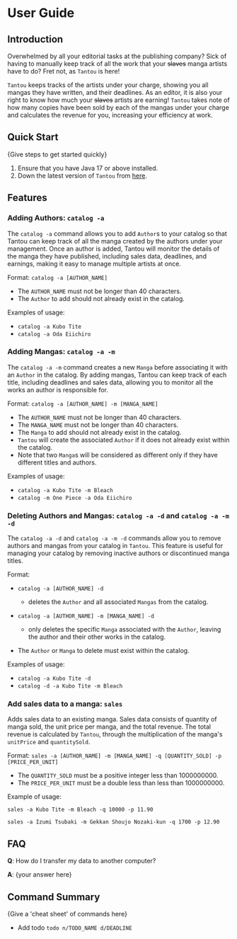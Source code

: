 # User Guide

## Introduction

Overwhelmed by all your editorial tasks at the publishing company? Sick of having to manually keep track of all the work
that your ~~slaves~~ manga artists have to do? Fret not, as `Tantou` is here!

`Tantou` keeps tracks of the artists under your charge, showing you all mangas they have written, and their deadlines. 
As an editor, it is also your right to know how much your ~~slaves~~ artists are earning! `Tantou` takes note of how
many copies have been sold by each of the mangas under your charge and calculates the revenue for you, increasing your 
efficiency at work.

## Quick Start

{Give steps to get started quickly}

1. Ensure that you have Java 17 or above installed.
1. Down the latest version of `Tantou` from [here](http://link.to/duke).

## Features

### Adding Authors: `catalog -a`

The `catalog -a` command allows you to add `Author`s to your catalog so that Tantou can keep track of all the manga created 
by the authors under your management. Once an author is added, Tantou will monitor the details of the manga they have published, 
including sales data, deadlines, and earnings, making it easy to manage multiple artists at once.

Format: `catalog -a [AUTHOR_NAME]`

* The `AUTHOR_NAME` must not be longer than 40 characters.
* The `Author` to add should not already exist in the catalog.

Examples of usage:
* `catalog -a Kubo Tite`
* `catalog -a Oda Eiichiro`


### Adding Mangas: `catalog -a -m`

The `catalog -a -m` command creates a new `Manga` before associating it with an `Author` in the catalog. By adding mangas, Tantou can keep track of each title, 
including deadlines and sales data, allowing you to monitor all the works an author is responsible for.

Format: `catalog -a [AUTHOR_NAME] -m [MANGA_NAME]`

* The `AUTHOR_NAME` must not be longer than 40 characters.
* The `MANGA_NAME` must not be longer than 40 characters.
* The `Manga` to add should not already exist in the catalog.
* `Tantou` will create the associated `Author` if it does not already exist within the catalog.
* Note that two `Manga`s will be considered as different only if they have different titles and authors.

Examples of usage:
* `catalog -a Kubo Tite -m Bleach`
* `catalog -m One Piece -a Oda Eiichiro`

### Deleting Authors and Mangas: `catalog -a -d` and `catalog -a -m -d`

The `catalog -a -d` and `catalog -a -m -d` commands allow you to remove authors and mangas from your catalog in `Tantou`. 
This feature is useful for managing your catalog by removing inactive authors or discontinued manga titles.

Format:
* `catalog -a [AUTHOR_NAME] -d`
  * deletes the `Author` and all associated `Mangas` from the catalog.
* `catalog -a [AUTHOR_NAME] -m [MANGA_NAME] -d`
  * only deletes the specific `Manga` associated with the `Author`, leaving the author and their other works in the catalog.


* The `Author` or `Manga` to delete must exist within the catalog.


Examples of usage:
* `catalog -a Kubo Tite -d`
* `catalog -d -a Kubo Tite -m Bleach`


### Add sales data to a manga: `sales`
Adds sales data to an existing manga. Sales data consists of quantity of manga sold, the unit price per manga, and the 
total revenue. The total revenue is calculated by `Tantou`, through the multiplication of the manga's `unitPrice` and
`quantitySold`.

Format: `sales -a [AUTHOR_NAME] -m [MANGA_NAME] -q [QUANTITY_SOLD] -p [PRICE_PER_UNIT]`

* The `QUANTITY_SOLD` must be a positive integer less than 1000000000.
* The `PRICE_PER_UNIT` must be a double less than less than 1000000000.

Example of usage: 

`sales -a Kubo Tite -m Bleach -q 10000 -p 11.90`

`sales -a Izumi Tsubaki -m Gekkan Shoujo Nozaki-kun -q 1700 -p 12.90`


## FAQ

**Q**: How do I transfer my data to another computer? 

**A**: {your answer here}

## Command Summary

{Give a 'cheat sheet' of commands here}

* Add todo `todo n/TODO_NAME d/DEADLINE`
